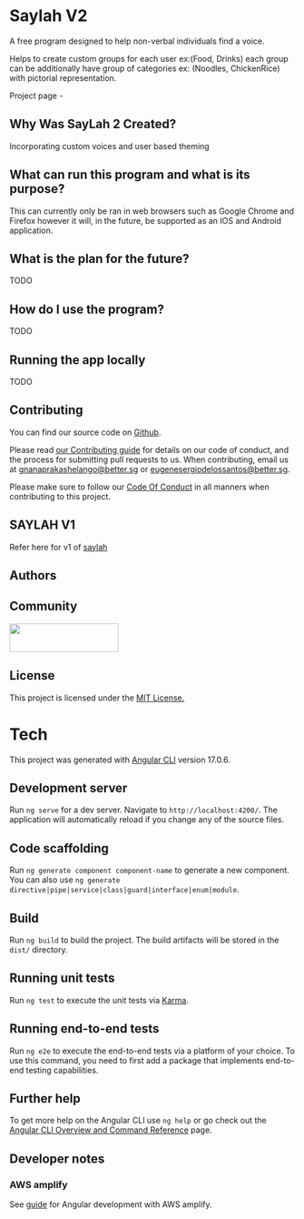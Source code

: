# Saylah V2

A free program designed to help non-verbal individuals find a voice.

Helps to create custom groups for each user ex:(Food, Drinks) each group can be additionally have group of categories ex: (Noodles, ChickenRice) with pictorial representation. 

Project page - 

## Why Was SayLah 2 Created?
Incorporating custom voices and user based theming

## What can run this program and what is its purpose?

This can currently only be ran in web browsers such as Google Chrome and Firefox however it will, in the future, be supported as an IOS and Android application.

## What is the plan for the future?
TODO

## How do I use the program?
TODO


## Running the app locally
 TODO

## Contributing

You can find our source code on [Github]([https://github.com/bettersg/saylah](https://github.com/bettersg/saylah-v2)).

Please read [our Contributing guide](/.github/CONTRIBUTING.md) for details on our code of conduct, and the process for submitting pull requests to us. When contributing, email us at [gnanaprakashelango@better.sg](mailto:gnanaprakashelango@better.sg) or [eugenesergiodelossantos@better.sg](mailto:eugenesergiodelossantos@better.sg).

Please make sure to follow our [Code Of Conduct](/.github/CODE_OF_CONDUCT.md) in all manners when contributing to this project.

## SAYLAH V1

Refer here for v1 of [saylah](https://github.com/bettersg/saylah)

## Authors


## Community

<a href="https://better.sg/join.html">
  <img width="192.35" height="50" src="https://better.sg/wp-content/uploads/2020/12/betterwordlogo@0.5x.png" />
</a>

## License

This project is licensed under the [MIT License.](LICENSE.md)

# Tech

This project was generated with [Angular CLI](https://github.com/angular/angular-cli) version 17.0.6.

## Development server

Run `ng serve` for a dev server. Navigate to `http://localhost:4200/`. The application will automatically reload if you change any of the source files.

## Code scaffolding

Run `ng generate component component-name` to generate a new component. You can also use `ng generate directive|pipe|service|class|guard|interface|enum|module`.

## Build

Run `ng build` to build the project. The build artifacts will be stored in the `dist/` directory.

## Running unit tests

Run `ng test` to execute the unit tests via [Karma](https://karma-runner.github.io).

## Running end-to-end tests

Run `ng e2e` to execute the end-to-end tests via a platform of your choice. To use this command, you need to first add a package that implements end-to-end testing capabilities.

## Further help

To get more help on the Angular CLI use `ng help` or go check out the [Angular CLI Overview and Command Reference](https://angular.io/cli) page.

## Developer notes

### AWS amplify
See [guide](https://docs.amplify.aws/javascript/tools/cli/start/set-up-cli/#configure-the-amplify-cli) for Angular development with AWS amplify.
